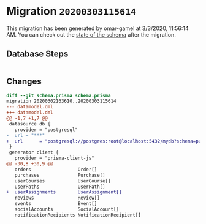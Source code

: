 # Migration `20200303115614`

This migration has been generated by omar-gamel at 3/3/2020, 11:56:14 AM.
You can check out the [state of the schema](./schema.prisma) after the migration.

## Database Steps

```sql

```

## Changes

```diff
diff --git schema.prisma schema.prisma
migration 20200302163610..20200303115614
--- datamodel.dml
+++ datamodel.dml
@@ -1,7 +1,7 @@
 datasource db {
   provider = "postgresql"
-  url = "***"
+  url      = "postgresql://postgres:root@localhost:5432/mydb?schema=public"
 }
 generator client {
   provider = "prisma-client-js"
@@ -30,8 +30,9 @@
   orders                 Order[]
   purchases              Purchase[]
   userCourses            UserCourse[]
   userPaths              UserPath[]
+  userAssignments        UserAssignment[]
   reviews                Review[]
   events                 Event[]
   socialAccounts         SocialAccount[]
   notificationRecipients NotificationRecipient[]
```


